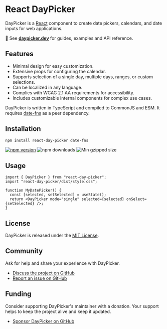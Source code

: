 # React DayPicker

DayPicker is a [React](https://react.dev) component to create date pickers, calendars, and date inputs for web applications.

📖 See **[daypicker.dev](http://daypicker.dev)** for guides, examples and API reference.

## Features

- Minimal design for easy customization.
- Extensive props for configuring the calendar.
- Supports selection of a single day, multiple days, ranges, or custom selections.
- Can be localized in any language.
- Complies with WCAG 2.1 AA requirements for accessibility.
- Includes customizable internal components for complex use cases.

DayPicker is written in TypeScript and compiled to CommonJS and ESM. It requires [date-fns](https://date-fns.org) as a peer dependency.

## Installation

```bash
npm install react-day-picker date-fns
```

<a href="https://www.npmjs.com/package/react-day-picker"><img src="https://img.shields.io/npm/v/react-day-picker.svg?style=flat-square" alt="npm version"/></a> <img src="https://img.shields.io/npm/dm/react-day-picker.svg?style=flat-square" alt="npm downloads"/> <img src="https://img.shields.io/bundlephobia/minzip/react-day-picker" alt="Min gzipped size"/>

## Usage

```tsx
import { DayPicker } from "react-day-picker";
import "react-day-picker/dist/style.css";

function MyDatePicker() {
  const [selected, setSelected] = useState();
  return <DayPicker mode="single" selected={selected} onSelect={setSelected} />;
}
```

## License

DayPicker is released under the [MIT License](./license).

## Community

Ask for help and share your experience with DayPicker.

- [Discuss the project on GitHub](https://github.com/gpbl/react-day-picker/discussions)
- [Report an issue on GitHub](https://github.com/gpbl/react-day-picker/issues/new/choose)

## Funding

Consider supporting DayPicker's maintainer with a donation. Your support helps to keep the project alive and keep it updated.

- [Sponsor DayPicker on GitHub](https://github.com/sponsors/gpbl)
